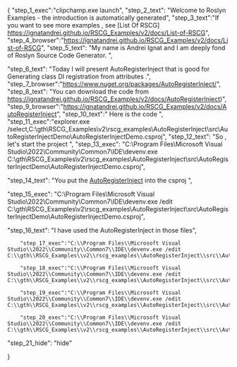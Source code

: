 {
    "step_1_exec":"clipchamp.exe launch",
    "step_2_text": "Welcome to Roslyn Examples - the introduction is automatically generated",
    "step_3_text":"If you want to see more examples , see  [List Of RSCG] https://ignatandrei.github.io/RSCG_Examples/v2/docs/List-of-RSCG",
    "step_4_browser":"https://ignatandrei.github.io/RSCG_Examples/v2/docs/List-of-RSCG",
    "step_5_text": "My name is Andrei Ignat and I am deeply fond of Roslyn Source Code Generator. ",

"step_6_text": "Today I will present AutoRegisterInject  that is good for Generating class DI registration from attributes .",
"step_7_browser":"https://www.nuget.org/packages/AutoRegisterInject/",
"step_8_text": "You can download the code from https://ignatandrei.github.io/RSCG_Examples/v2/docs/AutoRegisterInject)",
"step_9_browser":"https://ignatandrei.github.io/RSCG_Examples/v2/docs/AutoRegisterInject",
"step_10_text":" Here is the code ",
"step_11_exec":"explorer.exe /select,C:\\gth\\RSCG_Examples\\v2\\rscg_examples\\AutoRegisterInject\\src\\AutoRegisterInjectDemo\\AutoRegisterInjectDemo.csproj",
"step_12_text": "So , let's start the project ",
"step_13_exec": "C:\\Program Files\\Microsoft Visual Studio\\2022\\Community\\Common7\\IDE\\devenv.exe C:\\gth\\RSCG_Examples\\v2\\rscg_examples\\AutoRegisterInject\\src\\AutoRegisterInjectDemo\\AutoRegisterInjectDemo.csproj",

"step_14_text": "You put the  [AutoRegisterInject](https://www.nuget.org/packages/AutoRegisterInject/) into the csproj ",

"step_15_exec": "C:\\Program Files\\Microsoft Visual Studio\\2022\\Community\\Common7\\IDE\\devenv.exe /edit C:\\gth\\RSCG_Examples\\v2\\rscg_examples\\AutoRegisterInject\\src\\AutoRegisterInjectDemo\\AutoRegisterInjectDemo.csproj",

"step_16_text": "I have used the AutoRegisterInject in those files",


        "step_17_exec":"C:\\Program Files\\Microsoft Visual Studio\\2022\\Community\\Common7\\IDE\\devenv.exe /edit C:\\gth\\RSCG_Examples\\v2\\rscg_examples\\AutoRegisterInject\\src\\AutoRegisterInjectDemo\\DatabaseCon.cs",
    
        "step_18_exec":"C:\\Program Files\\Microsoft Visual Studio\\2022\\Community\\Common7\\IDE\\devenv.exe /edit C:\\gth\\RSCG_Examples\\v2\\rscg_examples\\AutoRegisterInject\\src\\AutoRegisterInjectDemo\\IDatabase.cs",
    
        "step_19_exec":"C:\\Program Files\\Microsoft Visual Studio\\2022\\Community\\Common7\\IDE\\devenv.exe /edit C:\\gth\\RSCG_Examples\\v2\\rscg_examples\\AutoRegisterInject\\src\\AutoRegisterInjectDemo\\Database.cs",
    
        "step_20_exec":"C:\\Program Files\\Microsoft Visual Studio\\2022\\Community\\Common7\\IDE\\devenv.exe /edit C:\\gth\\RSCG_Examples\\v2\\rscg_examples\\AutoRegisterInject\\src\\AutoRegisterInjectDemo\\Program.cs",
    
"step_21_hide": "hide"


}